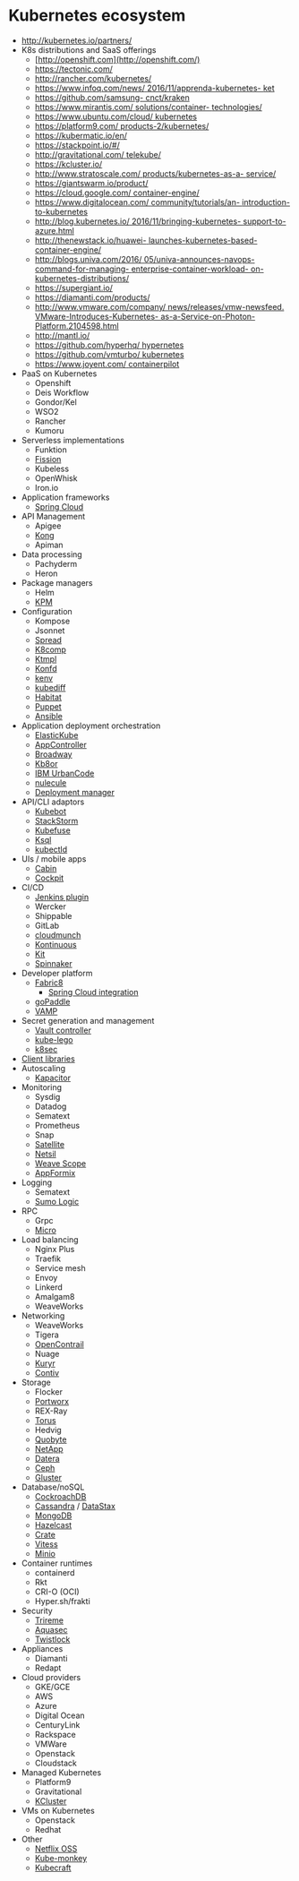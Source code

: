 # Kubernetes ecosystem

* http://kubernetes.io/partners/
* K8s distributions and SaaS offerings
    - [http://openshift.com](http://openshift.com/)
    - https://tectonic.com/
    - http://rancher.com/kubernetes/
    - [https://www.infoq.com/news/
        <wbr>2016/11/apprenda-kubernetes-
        <wbr>ket](https://www.infoq.com/news/2016/11/apprenda-kubernetes-ket)
    - [https://github.com/samsung-
        <wbr>cnct/kraken](https://github.com/samsung-cnct/kraken)
    - [https://www.mirantis.com/
        <wbr>solutions/container-
        <wbr>technologies/](https://www.mirantis.com/solutions/container-technologies/)
    - [https://www.ubuntu.com/cloud/
        <wbr>kubernetes](https://www.ubuntu.com/cloud/kubernetes)
    - [https://platform9.com/
        <wbr>products-2/kubernetes/](https://platform9.com/products-2/kubernetes/)
    - https://kubermatic.io/en/
    - https://stackpoint.io/#/
    - [http://gravitational.com/
        <wbr>telekube/](http://gravitational.com/telekube/)
    - https://kcluster.io/
    - [http://www.stratoscale.com/
        <wbr>products/kubernetes-as-a-
        <wbr>service/](http://www.stratoscale.com/products/kubernetes-as-a-service/)
    - https://giantswarm.io/product/
    - [https://cloud.google.com/
        <wbr>container-engine/](https://cloud.google.com/container-engine/)
    - [https://www.digitalocean.com/
        <wbr>community/tutorials/an-
        <wbr>introduction-to-kubernetes](https://www.digitalocean.com/community/tutorials/an-introduction-to-kubernetes)
    - [http://blog.kubernetes.io/
        <wbr>2016/11/bringing-kubernetes-
        <wbr>support-to-azure.html](http://blog.kubernetes.io/2016/11/bringing-kubernetes-support-to-azure.html)
    - [http://thenewstack.io/huawei-
        <wbr>launches-kubernetes-based-
        <wbr>container-engine/](http://thenewstack.io/huawei-launches-kubernetes-based-container-engine/)
    - [http://blogs.univa.com/2016/
        <wbr>05/univa-announces-navops-
        <wbr>command-for-managing-
        <wbr>enterprise-container-workload-
        <wbr>on-kubernetes-distributions/](http://blogs.univa.com/2016/05/univa-announces-navops-command-for-managing-enterprise-container-workload-on-kubernetes-distributions/)
    - https://supergiant.io/
    - https://diamanti.com/products/
    - [http://www.vmware.com/company/
        <wbr>news/releases/vmw-newsfeed.
        <wbr>VMware-Introduces-Kubernetes-
        <wbr>as-a-Service-on-Photon-
        <wbr>Platform.2104598.html](http://www.vmware.com/company/news/releases/vmw-newsfeed.VMware-Introduces-Kubernetes-as-a-Service-on-Photon-Platform.2104598.html)
    - http://mantl.io/
    - [https://github.com/hyperhq/
        <wbr>hypernetes](https://github.com/hyperhq/hypernetes)
    - [https://github.com/vmturbo/
        <wbr>kubernetes](https://github.com/vmturbo/kubernetes) 
    - [https://www.joyent.com/
        <wbr>containerpilot](https://www.joyent.com/containerpilot)
* PaaS on Kubernetes
    - Openshift
    - Deis Workflow
    - Gondor/Kel
    - WSO2
    - Rancher
    - Kumoru
* Serverless implementations
    - Funktion
    - [Fission](https://github.com/platform9/fission)
    - Kubeless
    - OpenWhisk
    - Iron.io
* Application frameworks
    * [Spring Cloud](http://www.nicolaferraro.stfi.re/2016/10/23/hot-reconfiguration-of-microservices-on-kubernetes/)
* API Management
    - Apigee
    - [Kong](https://github.com/Mashape/kong-dist-kubernetes)
    - Apiman
* Data processing
    - Pachyderm
    - Heron
* Package managers
    * Helm
    * [KPM](https://github.com/coreos/kpm)
* Configuration
    - Kompose
    - Jsonnet
    - [Spread](https://redspread.com/)
    - [K8comp](https://github.com/cststack/k8comp)
    - [Ktmpl](https://github.com/InQuicker/ktmpl)
    - [Konfd](https://github.com/kelseyhightower/konfd)
    - [kenv](https://github.com/thisendout/kenv)
    - [kubediff](https://github.com/weaveworks/kubediff)
    - [Habitat](https://www.habitat.sh/docs/container-orchestration/)
    - [Puppet](https://forge.puppet.com/garethr/kubernetes/readme)
    - [Ansible](https://docs.ansible.com/ansible/kubernetes_module.html)
* Application deployment orchestration
    - [ElasticKube](https://elasticbox.com/kubernetes)
    - [AppController](https://github.com/Mirantis/k8s-AppController)
    - [Broadway](https://github.com/namely/broadway)
    - [Kb8or](https://github.com/UKHomeOffice/kb8or)
    - [IBM UrbanCode](https://developer.ibm.com/urbancode/plugin/kubernetes/)
    - [nulecule](https://github.com/projectatomic/nulecule)
    - [Deployment manager](https://cloud.google.com/deployment-manager/)
* API/CLI adaptors
    - [Kubebot](https://blog.harbur.io/introducing-kubebot-a-kubernetes-bot-for-slack/)
    - [StackStorm](https://github.com/StackStorm/st2)
    - [Kubefuse](https://opencredo.com/introducing-kubefuse-file-system-kubernetes/)
    - [Ksql](https://github.com/brendandburns/ksql)
    - [kubectld](https://github.com/rancher/kubectld)
* UIs / mobile apps
    * [Cabin](http://www.skippbox.com/announcing-cabin-the-first-mobile-app-for-kubernetes/)
    * [Cockpit](http://cockpit-project.org/guide/latest/feature-kubernetes.html)
* CI/CD
    * [Jenkins plugin](https://github.com/jenkinsci/kubernetes-pipeline-plugin)
    * Wercker
    * Shippable
    - GitLab
    - [cloudmunch](http://www.cloudmunch.com/continuous-delivery-for-kubernetes/)
    - [Kontinuous](https://github.com/AcalephStorage/kontinuous)
    - [Kit](https://invisionapp.github.io/kit/)
    - [Spinnaker](http://www.spinnaker.io/docs/kubernetes-source-to-prod)
* Developer platform
    * [Fabric8](https://fabric8.io/)
        * [Spring Cloud integration](https://github.com/fabric8io/spring-cloud-kubernetes)
    * [goPaddle](https://www.gopaddle.io/#/)
    * [VAMP](http://vamp.io/)
* Secret generation and management
    * [Vault controller](https://github.com/kelseyhightower/vault-controller)
    * [kube-lego](https://github.com/jetstack/kube-lego)
    * [k8sec](https://github.com/dtan4/k8sec)
* [Client libraries](https://github.com/kubernetes/community/blob/master/contributors/devel/client-libraries.md)
* Autoscaling
    * [Kapacitor](https://www.influxdata.com/kubernetes-monitoring-and-autoscaling-with-telegraf-and-kapacitor/)
* Monitoring
    * Sysdig
    * Datadog
    * Sematext
    * Prometheus
    * Snap
    - [Satellite](https://github.com/gravitational/satellite)
    - [Netsil](http://netsil.com/product/)
    - [Weave Scope](https://github.com/weaveworks/scope)
    - [AppFormix](http://www.appformix.com/solutions/appformix-for-kubernetes/)
* Logging
    * Sematext
    * [Sumo Logic](https://github.com/jdumars/sumokube)
* RPC
    * Grpc
    * [Micro](https://github.com/micro/kubernetes)
* Load balancing
    * Nginx Plus
    * Traefik
    * Service mesh
    * Envoy
    * Linkerd
    * Amalgam8
    * WeaveWorks
* Networking
    * WeaveWorks
    * Tigera
    * [OpenContrail](http://www.opencontrail.org/kubernetes-networking-with-opencontrail/)
    * Nuage
    * [Kuryr](https://github.com/openstack/kuryr-kubernetes)
    * [Contiv](http://contiv.github.io/)
* Storage
    * Flocker
    * [Portworx](https://portworx.com/products/)
    - REX-Ray
    - [Torus](https://coreos.com/blog/torus-distributed-storage-by-coreos.html)
    - Hedvig
    - [Quobyte](https://www.quobyte.com/containers)
    - [NetApp](https://netapp.github.io/blog/2016/05/11/netapp-persistent-storage-in-kubernetes-using-ontap-and-nfs/)
    - [Datera](http://www.storagereview.com/datera_s_elastic_data_fabric_integrates_with_kubernetes)
    - [Ceph](http://ceph.com/planet/bring-persistent-storage-for-your-containers-with-krbd-on-kubernetes/)
    - [Gluster](http://blog.gluster.org/2016/08/coming-soon-dynamic-provisioning-of-glusterfs-volumes-in-kubernetesopenshift/)
* Database/noSQL
    * [CockroachDB](https://www.cockroachlabs.com/docs/orchestrate-cockroachdb-with-kubernetes.html)
    - [Cassandra](http://blog.kubernetes.io/2016/07/thousand-instances-of-cassandra-using-kubernetes-pet-set.html) / [DataStax](http://www.datastax.com/dev/blog/scale-quickly-with-datastax-enterprise-on-google-container-engine)
    - [MongoDB](https://www.mongodb.com/blog/post/running-mongodb-as-a-microservice-with-docker-and-kubernetes)
    - [Hazelcast](https://blog.hazelcast.com/openshift/)
    - [Crate](https://crate.io/a/kubernetes-and-crate/)
    - [Vitess](http://vitess.io/getting-started/)
    - [Minio](https://blog.minio.io/storage-in-paas-minio-and-deis-7f9f604dedf2#.7rr6awv0j)
* Container runtimes
    * containerd
    * Rkt
    * CRI-O (OCI)
    * Hyper.sh/frakti
* Security
    * [Trireme](http://opensourceforu.com/2016/11/trireme-adds-production-scale-security-kubernetes)
    * [Aquasec](http://blog.aquasec.com/security-best-practices-for-kubernetes-deployment)
    * [Twistlock](https://www.twistlock.com/2015/11/10/twistlock-is-now-available-on-google-cloud-platform/)
* Appliances
    * Diamanti
    * Redapt
* Cloud providers
    * GKE/GCE
    * AWS
    * Azure
    * Digital Ocean
    * CenturyLink
    * Rackspace
    * VMWare
    * Openstack
    * Cloudstack
* Managed Kubernetes
    * Platform9
    * Gravitational
    * [KCluster](https://kcluster.io/)
* VMs on Kubernetes
    * Openstack
    * Redhat
* Other
    * [Netflix OSS](http://blog.christianposta.com/microservices/netflix-oss-or-kubernetes-how-about-both/)
    * [Kube-monkey](https://github.com/asobti/kube-monkey)
    * [Kubecraft](https://github.com/stevesloka/kubecraft)


